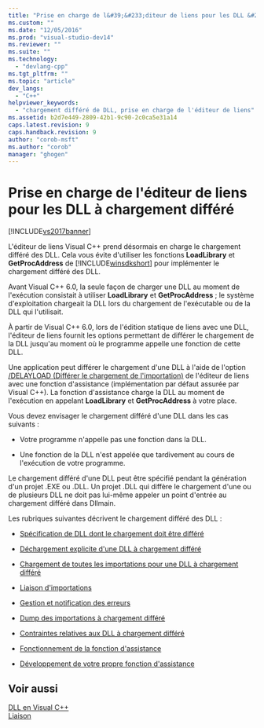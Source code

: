 ```yaml
---
title: "Prise en charge de l&#39;&#233;diteur de liens pour les DLL &#224; chargement diff&#233;r&#233; | Microsoft Docs"
ms.custom: ""
ms.date: "12/05/2016"
ms.prod: "visual-studio-dev14"
ms.reviewer: ""
ms.suite: ""
ms.technology: 
  - "devlang-cpp"
ms.tgt_pltfrm: ""
ms.topic: "article"
dev_langs: 
  - "C++"
helpviewer_keywords: 
  - "chargement différé de DLL, prise en charge de l'éditeur de liens"
ms.assetid: b2d7e449-2809-42b1-9c90-2c0ca5e31a14
caps.latest.revision: 9
caps.handback.revision: 9
author: "corob-msft"
ms.author: "corob"
manager: "ghogen"
---
```

# Prise en charge de l&#39;&#233;diteur de liens pour les DLL &#224; chargement diff&#233;r&#233;
[!INCLUDE[vs2017banner](../../assembler/inline/includes/vs2017banner.md)]

L'éditeur de liens Visual C\+\+ prend désormais en charge le chargement différé des DLL.  Cela vous évite d'utiliser les fonctions **LoadLibrary** et **GetProcAddress** de [!INCLUDE[winsdkshort](../../atl/reference/includes/winsdkshort_md.md)] pour implémenter le chargement différé des DLL.  
  
 Avant Visual C\+\+ 6.0, la seule façon de charger une DLL au moment de l'exécution consistait à utiliser **LoadLibrary** et **GetProcAddress** ; le système d'exploitation chargeait la DLL lors du chargement de l'exécutable ou de la DLL qui l'utilisait.  
  
 À partir de Visual C\+\+ 6.0, lors de l'édition statique de liens avec une DLL, l'éditeur de liens fournit les options permettant de différer le chargement de la DLL jusqu'au moment où le programme appelle une fonction de cette DLL.  
  
 Une application peut différer le chargement d'une DLL à l'aide de l'option [\/DELAYLOAD \(Différer le chargement de l'importation\)](../../build/reference/delayload-delay-load-import.md) de l'éditeur de liens avec une fonction d'assistance \(implémentation par défaut assurée par Visual C\+\+\).  La fonction d'assistance charge la DLL au moment de l'exécution en appelant **LoadLibrary** et **GetProcAddress** à votre place.  
  
 Vous devez envisager le chargement différé d'une DLL dans les cas suivants :  
  
-   Votre programme n'appelle pas une fonction dans la DLL.  
  
-   Une fonction de la DLL n'est appelée que tardivement au cours de l'exécution de votre programme.  
  
 Le chargement différé d'une DLL peut être spécifié pendant la génération d'un projet .EXE ou .DLL.  Un projet .DLL qui diffère le chargement d'une ou de plusieurs DLL ne doit pas lui\-même appeler un point d'entrée au chargement différé dans Dllmain.  
  
 Les rubriques suivantes décrivent le chargement différé des DLL :  
  
-   [Spécification de DLL dont le chargement doit être différé](../../build/reference/specifying-dlls-to-delay-load.md)  
  
-   [Déchargement explicite d'une DLL à chargement différé](../../build/reference/explicitly-unloading-a-delay-loaded-dll.md)  
  
-   [Chargement de toutes les importations pour une DLL à chargement différé](../../build/reference/loading-all-imports-for-a-delay-loaded-dll.md)  
  
-   [Liaison d'importations](../../build/reference/binding-imports.md)  
  
-   [Gestion et notification des erreurs](../../build/reference/error-handling-and-notification.md)  
  
-   [Dump des importations à chargement différé](../../build/reference/dumping-delay-loaded-imports.md)  
  
-   [Contraintes relatives aux DLL à chargement différé](../../build/reference/constraints-of-delay-loading-dlls.md)  
  
-   [Fonctionnement de la fonction d'assistance](http://msdn.microsoft.com/fr-fr/6279c12c-d908-4967-b0b3-cabfc3e91d3d)  
  
-   [Développement de votre propre fonction d'assistance](../../build/reference/developing-your-own-helper-function.md)  
  
## Voir aussi  
 [DLL en Visual C\+\+](../../build/dlls-in-visual-cpp.md)   
 [Liaison](../../build/reference/linking.md)